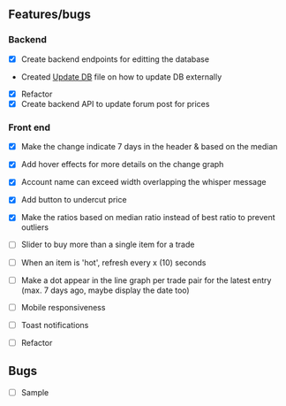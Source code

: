 ## Features/bugs

### Backend
- [x] Create backend endpoints for editting the database
- Created [Update DB](update_db.md) file on how to update DB externally
- [x] Refactor
- [x] Create backend API to update forum post for prices

### Front end
- [x] Make the change indicate 7 days in the header & based on the median
- [x] Add hover effects for more details on the change graph
- [x] Account name can exceed width overlapping the whisper message
- [x] Add button to undercut price
- [x] Make the ratios based on median ratio instead of best ratio to prevent outliers
- [ ] Slider to buy more than a single item for a trade
- [ ] When an item is 'hot', refresh every x (10) seconds
- [ ] Make a dot appear in the line graph per trade pair for the latest entry (max. 7 days ago, maybe display the date too)
- [ ] Mobile responsiveness
- [ ] Toast notifications
- [ ] Refactor


## Bugs
- [ ] Sample